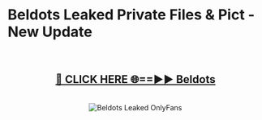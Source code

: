 # Beldots Leaked Private Files & Pict - New Update
<br>
<div align="center">
<h2><a href="https://mediafilles.blogspot.com/?title=Beldots" rel="nofollow">🔴 CLICK HERE 🌐==►► Beldots</a></h2>
<br>
<a href="https://mediafilles.blogspot.com/?title=Beldots" rel="nofollow" data-target="animated-image.originalLink"><img src="https://i.ibb.co.com/WyWwxjT/player-gif2.gif" alt="Beldots Leaked OnlyFans" style="max-width: 100%; display: inline-block;" data-target="animated-image.originalImage"></a>
</div>
<br>